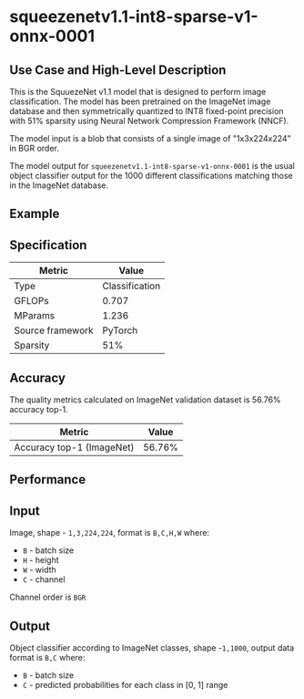 # squeezenetv1.1-int8-sparse-v1-onnx-0001

## Use Case and High-Level Description

This is the SquuezeNet v1.1 model that is designed to perform image classification. 
The model has been pretrained on the ImageNet image database and then symmetrically quantized 
to INT8 fixed-point precision with 51% sparsity using Neural Network Compression Framework (NNCF).  

The model input is a blob that consists of a single image of "1x3x224x224" in BGR order.

The model output for `squeezenetv1.1-int8-sparse-v1-onnx-0001` is the usual object classifier output for the 1000 different classifications matching those in the ImageNet database.

## Example

## Specification

| Metric            | Value         |
|-------------------|---------------|
| Type              | Classification|
| GFLOPs            | 0.707 |
| MParams           | 1.236 |
| Source framework  | PyTorch    |
| Sparsity  | 51%    |

## Accuracy

The quality metrics calculated on ImageNet validation dataset is 56.76% accuracy top-1.

| Metric                    | Value         |
|---------------------------|---------------|
| Accuracy top-1 (ImageNet) |         56.76% |

## Performance

## Input

Image, shape - `1,3,224,224`, format is `B,C,H,W` where:

- `B` - batch size
- `H` - height
- `W` - width
- `C` - channel

Channel order is `BGR`

## Output

Object classifier according to ImageNet classes, shape -`1,1000`, output data format is `B,C` where:

- `B` - batch size
- `C` - predicted probabilities for each class in  [0, 1] range

